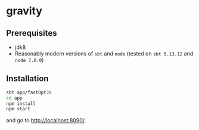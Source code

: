 # gravity

## Prerequisites
- jdk8
- Reasonably modern versions of `sbt` and `node` (tested on `sbt 0.13.12` and `node 7.0.0`)

## Installation
```bash
sbt app/fastOptJS
cd app
npm install
npm start
```
and go to [http://localhost:8090/](http://localhost:8090/).
